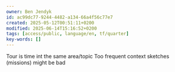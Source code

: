 ```yaml
---
owner: Ben Jendyk
id: ac99dc77-9244-4482-a134-66a4f56c77e7
created: 2025-05-12T00:51:11+0200
modified: 2025-06-14T15:16:52+0200
tags: [access/public, language/en, tf/quarter]
key-words: []
---
```


Tour is time int the same area/topic
Too frequent context sketches (missions) might be bad